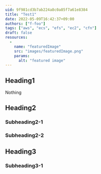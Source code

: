 ```yaml
---
uid: 9f981cd3b7ab224a8c0a85f7a61e8384
title: "Test1"
date: 2022-05-09T16:42:37+09:00
authors: ["f-foo"]
tags: ["aws", "ecs", "efs", "ec2", "cfn"]
draft: false
resources:
  -
    name: "featuredImage"
    src: "images/featuredImage.png"
    params:
      alt: "featured image"
---
```


## Heading1
Nothing

## Heading2

### Subheading2-1

### Subheading2-2

## Heading3

### Subheading3-1
